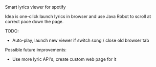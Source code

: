 Smart lyrics viewer for spotify

Idea is one-click launch lyrics in browser and use Java Robot to scroll at correct pace down the page.

TODO:
 - Auto-play, launch new viewer if switch song / close old browser tab

Possible future improvements:
 - Use more lyric API's, create custom web page for it


